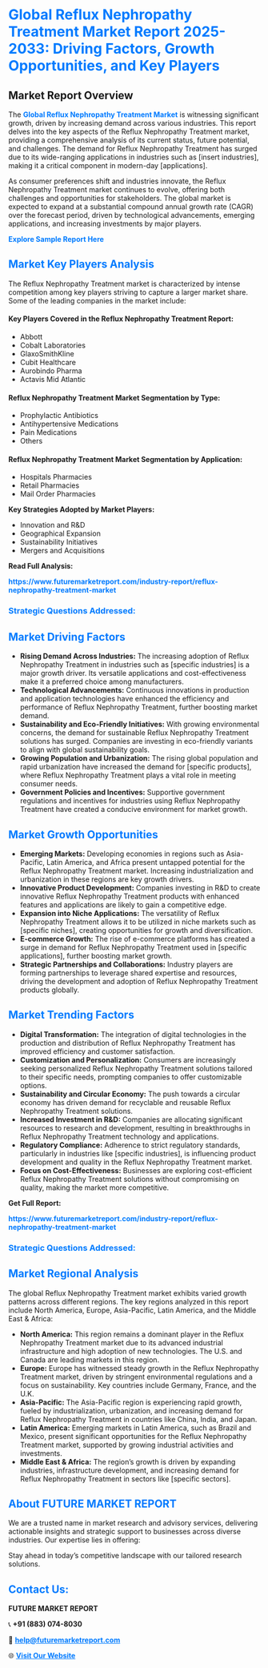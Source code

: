 <h1 style="color: #007BFF;">Global Reflux Nephropathy Treatment Market Report 2025-2033: Driving Factors, Growth Opportunities, and Key Players</h1>

<section id="overview">
<h2>Market Report Overview</h2>
<p>The <a href="https://www.futuremarketreport.com/industry-report/reflux-nephropathy-treatment-market" style="color: #007BFF; text-decoration: none;"><strong>Global Reflux Nephropathy Treatment Market</strong></a> is witnessing significant growth, driven by increasing demand across various industries. This report delves into the key aspects of the Reflux Nephropathy Treatment market, providing a comprehensive analysis of its current status, future potential, and challenges. The demand for Reflux Nephropathy Treatment has surged due to its wide-ranging applications in industries such as [insert industries], making it a critical component in modern-day [applications].</p>
<p>As consumer preferences shift and industries innovate, the Reflux Nephropathy Treatment market continues to evolve, offering both challenges and opportunities for stakeholders. The global market is expected to expand at a substantial compound annual growth rate (CAGR) over the forecast period, driven by technological advancements, emerging applications, and increasing investments by major players.</p>
</section>

<section id="overview">
<p><a href="https://www.futuremarketreport.com/request-sample/reportId=77270" style="color: #007BFF; text-decoration: none;"><strong>Explore Sample Report Here</strong></a></p>
</section>

<section id="key-players">
<h2 style="color: #007BFF;">Market Key Players Analysis</h2>
<p>The Reflux Nephropathy Treatment market is characterized by intense competition among key players striving to capture a larger market share. Some of the leading companies in the market include:</p>
<h4>Key Players Covered in the Reflux Nephropathy Treatment Report:</h4>
<ul><li>Abbott</li><li>Cobalt Laboratories</li><li>GlaxoSmithKline</li><li>Cubit Healthcare</li><li>Aurobindo Pharma</li><li>Actavis Mid Atlantic</li></ul>
<h4>Reflux Nephropathy Treatment Market Segmentation by Type:</h4>
<ul><li>Prophylactic Antibiotics</li><li>Antihypertensive Medications</li><li>Pain Medications</li><li>Others</li></ul>

<h4>Reflux Nephropathy Treatment Market Segmentation by Application:</h4>
<ul><li>Hospitals Pharmacies</li><li>Retail Pharmacies</li><li>Mail Order Pharmacies</li></ul>
<p><strong>Key Strategies Adopted by Market Players:</strong></p>
<ul>
<li>Innovation and R&D</li>
<li>Geographical Expansion</li>
<li>Sustainability Initiatives</li>
<li>Mergers and Acquisitions</li>
</ul>
</section>

<section>
<p><strong>Read Full Analysis: </strong></p><a href="https://www.futuremarketreport.com/industry-report/reflux-nephropathy-treatment-market" style="color: #007BFF; text-decoration: none;"><strong>https://www.futuremarketreport.com/industry-report/reflux-nephropathy-treatment-market</strong></a>
<h3 style="color: #007BFF;">Strategic Questions Addressed:</h3>
</section>

<section id="driving-factors">
<h2 style="color: #007BFF;">Market Driving Factors</h2>
<ul>
<li><strong>Rising Demand Across Industries:</strong> The increasing adoption of Reflux Nephropathy Treatment in industries such as [specific industries] is a major growth driver. Its versatile applications and cost-effectiveness make it a preferred choice among manufacturers.</li>
<li><strong>Technological Advancements:</strong> Continuous innovations in production and application technologies have enhanced the efficiency and performance of Reflux Nephropathy Treatment, further boosting market demand.</li>
<li><strong>Sustainability and Eco-Friendly Initiatives:</strong> With growing environmental concerns, the demand for sustainable Reflux Nephropathy Treatment solutions has surged. Companies are investing in eco-friendly variants to align with global sustainability goals.</li>
<li><strong>Growing Population and Urbanization:</strong> The rising global population and rapid urbanization have increased the demand for [specific products], where Reflux Nephropathy Treatment plays a vital role in meeting consumer needs.</li>
<li><strong>Government Policies and Incentives:</strong> Supportive government regulations and incentives for industries using Reflux Nephropathy Treatment have created a conducive environment for market growth.</li>
</ul>
</section>

<section id="growth-opportunities">
<h2 style="color: #007BFF;">Market Growth Opportunities</h2>
<ul>
<li><strong>Emerging Markets:</strong> Developing economies in regions such as Asia-Pacific, Latin America, and Africa present untapped potential for the Reflux Nephropathy Treatment market. Increasing industrialization and urbanization in these regions are key growth drivers.</li>
<li><strong>Innovative Product Development:</strong> Companies investing in R&D to create innovative Reflux Nephropathy Treatment products with enhanced features and applications are likely to gain a competitive edge.</li>
<li><strong>Expansion into Niche Applications:</strong> The versatility of Reflux Nephropathy Treatment allows it to be utilized in niche markets such as [specific niches], creating opportunities for growth and diversification.</li>
<li><strong>E-commerce Growth:</strong> The rise of e-commerce platforms has created a surge in demand for Reflux Nephropathy Treatment used in [specific applications], further boosting market growth.</li>
<li><strong>Strategic Partnerships and Collaborations:</strong> Industry players are forming partnerships to leverage shared expertise and resources, driving the development and adoption of Reflux Nephropathy Treatment products globally.</li>
</ul>
</section>

<section id="trending-factors">
<h2 style="color: #007BFF;">Market Trending Factors</h2>
<ul>
<li><strong>Digital Transformation:</strong> The integration of digital technologies in the production and distribution of Reflux Nephropathy Treatment has improved efficiency and customer satisfaction.</li>
<li><strong>Customization and Personalization:</strong> Consumers are increasingly seeking personalized Reflux Nephropathy Treatment solutions tailored to their specific needs, prompting companies to offer customizable options.</li>
<li><strong>Sustainability and Circular Economy:</strong> The push towards a circular economy has driven demand for recyclable and reusable Reflux Nephropathy Treatment solutions.</li>
<li><strong>Increased Investment in R&D:</strong> Companies are allocating significant resources to research and development, resulting in breakthroughs in Reflux Nephropathy Treatment technology and applications.</li>
<li><strong>Regulatory Compliance:</strong> Adherence to strict regulatory standards, particularly in industries like [specific industries], is influencing product development and quality in the Reflux Nephropathy Treatment market.</li>
<li><strong>Focus on Cost-Effectiveness:</strong> Businesses are exploring cost-efficient Reflux Nephropathy Treatment solutions without compromising on quality, making the market more competitive.</li>
</ul>
</section>

<section>
<p><strong>Get Full Report: </strong></p><a href="https://www.futuremarketreport.com/industry-report/reflux-nephropathy-treatment-market" style="color: #007BFF; text-decoration: none;"><strong>https://www.futuremarketreport.com/industry-report/reflux-nephropathy-treatment-market</strong></a>
<h3 style="color: #007BFF;">Strategic Questions Addressed:</h3>
</section>


<section id="regional-analysis">
<h2 style="color: #007BFF;">Market Regional Analysis</h2>
<p>The global Reflux Nephropathy Treatment market exhibits varied growth patterns across different regions. The key regions analyzed in this report include North America, Europe, Asia-Pacific, Latin America, and the Middle East & Africa:</p>
<ul>
<li><strong>North America:</strong> This region remains a dominant player in the Reflux Nephropathy Treatment market due to its advanced industrial infrastructure and high adoption of new technologies. The U.S. and Canada are leading markets in this region.</li>
<li><strong>Europe:</strong> Europe has witnessed steady growth in the Reflux Nephropathy Treatment market, driven by stringent environmental regulations and a focus on sustainability. Key countries include Germany, France, and the U.K.</li>
<li><strong>Asia-Pacific:</strong> The Asia-Pacific region is experiencing rapid growth, fueled by industrialization, urbanization, and increasing demand for Reflux Nephropathy Treatment in countries like China, India, and Japan.</li>
<li><strong>Latin America:</strong> Emerging markets in Latin America, such as Brazil and Mexico, present significant opportunities for the Reflux Nephropathy Treatment market, supported by growing industrial activities and investments.</li>
<li><strong>Middle East & Africa:</strong> The region’s growth is driven by expanding industries, infrastructure development, and increasing demand for Reflux Nephropathy Treatment in sectors like [specific sectors].</li>
</ul>
</section>

<footer>
<h2 style="color: #007BFF;">About FUTURE MARKET REPORT</h2>
<p>We are a trusted name in market research and advisory services, delivering actionable insights and strategic support to businesses across diverse industries. Our expertise lies in offering:</p>

<p>Stay ahead in today’s competitive landscape with our tailored research solutions.</p>

<h2 style="color: #007BFF;">Contact Us:</h2>
<p><strong>FUTURE MARKET REPORT</strong></p>
<p>📞 <strong>+91 (883) 074-8030</strong></p>
<p>📧 <strong><a href="mailto:help@futuremarketreport.com" style="color: #007BFF;">help@futuremarketreport.com</a></strong></p>
<p>🌐 <strong><a href="https://www.futuremarketreport.com/" style="color: #007BFF;">Visit Our Website</a></strong></p>
</footer>